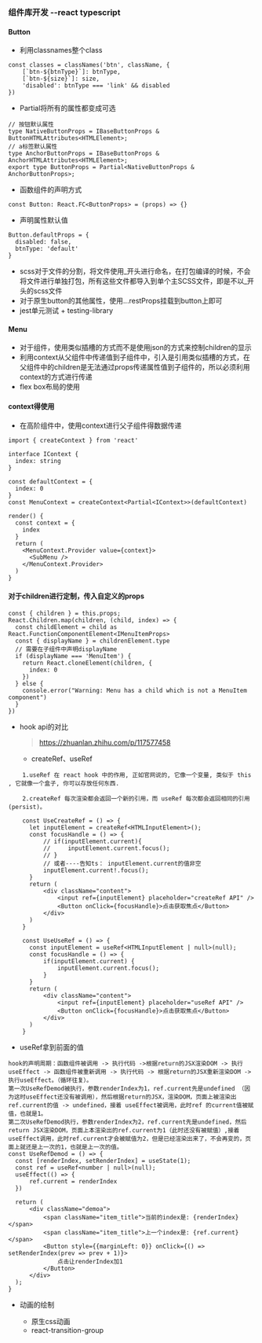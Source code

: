 ### 组件库开发 --react typescript
#### Button
+ 利用classnames整个class
```
const classes = classNames('btn', className, {
    [`btn-${btnType}`]: btnType,
    [`btn-${size}`]: size,
    'disabled': btnType === 'link' && disabled
})
```
+ Partial将所有的属性都变成可选

```
// 按钮默认属性
type NativeButtonProps = IBaseButtonProps & ButtonHTMLAttributes<HTMLElement>;
// a标签默认属性
type AnchorButtonProps = IBaseButtonProps & AnchorHTMLAttributes<HTMLElement>;
export type ButtonProps = Partial<NativeButtonProps & AnchorButtonProps>;
```
+ 函数组件的声明方式
```
const Button: React.FC<ButtonProps> = (props) => {}
```
+ 声明属性默认值
```
Button.defaultProps = {
  disabled: false,
  btnType: 'default'
}
```
+ scss对于文件的分割，将文件使用_开头进行命名，在打包编译的时候，不会将文件进行单独打包，所有这些文件都导入到单个主SCSS文件，即是不以_开头的scss文件
+ 对于原生button的其他属性，使用...restProps挂载到button上即可
+ jest单元测试 + testing-library

#### Menu
+ 对于组件，使用类似插槽的方式而不是使用json的方式来控制children的显示
+ 利用context从父组件中传递值到子组件中，引入是引用类似插槽的方式，在父组件中的children是无法通过props传递属性值到子组件的，所以必须利用context的方式进行传递
+ flex box布局的使用

#### context得使用
+ 在高阶组件中，使用context进行父子组件得数据传递

```
import { createContext } from 'react'

interface IContext {
  index: string
}

const defaultContext = {
  index: 0
}
const MenuContext = createContext<Partial<IContext>>(defaultContext)

render() {
  const context = {
    index
  }
  return (
    <MenuContext.Provider value={context}>
      <SubMenu />
    </MenuContext.Provider>
  )
}
```

#### 对于children进行定制，传入自定义的props
```
const { children } = this.props;
React.Children.map(children, (child, index) => {
  const childElement = child as React.FunctionComponentElement<IMenuItemProps>
  const { displayName } = childrenElement.type
  // 需要在子组件中声明displayName
  if (displayName === 'MenuItem') {
    return React.cloneElement(children, {
      index: 0
    })
  } else {
    console.error("Warning: Menu has a child which is not a MenuItem component")
  }
})
```

+ hook api的对比  
  
  > https://zhuanlan.zhihu.com/p/117577458
  + createRef、useRef
```
    1.useRef 在 react hook 中的作用, 正如官网说的, 它像一个变量, 类似于 this , 它就像一个盒子, 你可以存放任何东西.

    2.createRef 每次渲染都会返回一个新的引用，而 useRef 每次都会返回相同的引用(persist)。

    const UseCreateRef = () => {
      let inputElement = createRef<HTMLInputElement>();
      const focusHandle = () => {
          // if(inputElement.current){
          //     inputElement.current.focus();
          // }
          // 或者----告知ts： inputElement.current的值非空
          inputElement.current!.focus();
      }
      return (
          <div className="content">
              <input ref={inputElement} placeholder="createRef API" />
              <Button onClick={focusHandle}>点击获取焦点</Button>
          </div>
      )
    }

    const UseUseRef = () => {
      const inputElement = useRef<HTMLInputElement | null>(null);
      const focusHandle = () => {
          if(inputElement.current) {
              inputElement.current.focus();
          }
      }
      return (
          <div className="content">
              <input ref={inputElement} placeholder="useRef API" />
              <Button onClick={focusHandle}>点击获取焦点</Button>
          </div>
      )
    }
```

+ useRef拿到前面的值
```
hook的声明周期：函数组件被调用 -> 执行代码 ->根据return的JSX渲染DOM -> 执行useEffect -> 函数组件被重新调用 -> 执行代码 -> 根据return的JSX重新渲染DOM -> 执行useEffect。（循环往复）。  
第一次UseRefDemod被执行，参数renderIndex为1，ref.current先是undefined （因为这时useEffect还没有被调用），然后根据return的JSX，渲染DOM，页面上被渲染出ref.current的值 -> undefined，接着 useEffect被调用，此时ref 的current值被赋值，也就是1。  
第二次UseRefDemod执行，参数renderIndex为2，ref.current先是undefined，然后return JSX渲染DOM，页面上本渲染出的ref.current为1（此时还没有被赋值）,接着useEffect调用，此时ref.current才会被赋值为2，但是已经渲染出来了，不会再变的，页面上就还是上一次的1，也就是上一次的值。
const UseRefDemod = () => {
  const [renderIndex, setRenderIndex] = useState(1);
  const ref = useRef<number | null>(null);
  useEffect(() => {
      ref.current = renderIndex
  })

  return (
      <div className="demoa">
          <span className="item_title">当前的index是: {renderIndex}</span>
          <span className="item_title">上一个index是: {ref.current}</span>
          <Button style={{marginLeft: 0}} onClick={() => setRenderIndex(prev => prev + 1)}>
              点击让renderIndex加1
          </Button>
      </div>
  );
}
```

+ 动画的绘制
  
  + 原生css动画
  + react-transition-group